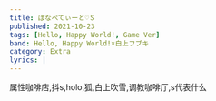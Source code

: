 ```yaml
---
title: ぼなぺてぃーと♡Ｓ
published: 2021-10-23
tags: [Hello, Happy World!, Game Ver]
band: Hello, Happy World!×白上フブキ
category: Extra
lyrics: |
---
```

属性咖啡店,抖s,holo,狐,白上吹雪,调教咖啡厅,s代表什么


